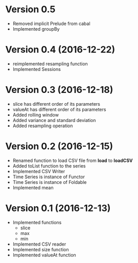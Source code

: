 # Version 0.5

  * Removed implicit Prelude from cabal
  * Implemented groupBy


# Version 0.4 (2016-12-22)

  * reimplemented resampling function
  * Implemented Sessions


# Version 0.3 (2016-12-18)

  * slice has different order of its parameters
  * valueAt has different order of its parameters
  * Added rolling window
  * Added variance and standard deviation
  * Added resampling operation


# Version 0.2 (2016-12-15)

  * Renamed function to load CSV file from **load** to **loadCSV**
  * Added toList function to the series
  * Implemented CSV Writer
  * Time Series is instance of Functor
  * Time Series is instance of Foldable
  * Implemented mean
  

# Version 0.1 (2016-12-13)

  * Implemented functions
    * slice
    * max
    * min
  * Implemented CSV reader
  * Implemented size function
  * Implemented valueAt function
